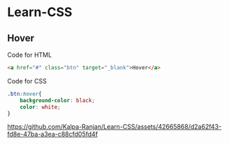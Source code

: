 # Learn-CSS

## Hover
Code for HTML
```html
<a href="#" class="btn" target="_blank">Hover</a>
```
Code for CSS
```css
.btn:hover{
    background-color: black;
    color: white;
}
```


https://github.com/Kalpa-Ranjan/Learn-CSS/assets/42665868/d2a62f43-fd8e-47ba-a3ea-c88cfd05fd4f

